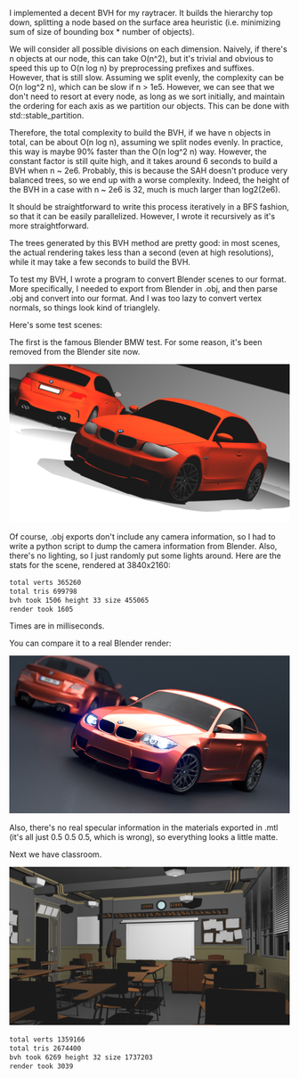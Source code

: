 I implemented a decent BVH for my raytracer. It builds the hierarchy top down, splitting a node based on the surface area heuristic (i.e. minimizing sum of size of bounding box * number of objects). 

We will consider all possible divisions on each dimension. Naively, if there's n objects at our node, this can take O(n^2), but it's trivial and obvious to speed this up to O(n log n) by preprocessing prefixes and suffixes. However, that is still slow. Assuming we split evenly, the complexity can be O(n log^2 n), which can be slow if n > 1e5. However, we can see that we don't need to resort at every node, as long as we sort initially, and maintain the ordering for each axis as we partition our objects. This can be done with std::stable_partition. 

Therefore, the total complexity to build the BVH, if we have n objects in total, can be about O(n log n), assuming we split nodes evenly. In practice, this way is maybe 90% faster than the O(n log^2 n) way. However, the constant factor is still quite high, and it takes around 6 seconds to build a BVH when n ~ 2e6. Probably, this is because the SAH doesn't produce very balanced trees, so we end up with a worse complexity. Indeed, the height of the BVH in a case with n ~ 2e6 is 32, much is much larger than log2(2e6). 

It should be straightforward to write this process iteratively in a BFS fashion, so that it can be easily parallelized. However, I wrote it recursively as it's more straightforward. 

The trees generated by this BVH method are pretty good: in most scenes, the actual rendering takes less than a second (even at high resolutions), while it may take a few seconds to build the BVH. 

To test my BVH, I wrote a program to convert Blender scenes to our format. More specifically, I needed to export from Blender in .obj, and then parse .obj and convert into our format. And I was too lazy to convert vertex normals, so things look kind of trianglely. 

Here's some test scenes:

The first is the famous Blender BMW test. For some reason, it's been removed from the Blender site now.

![My render](bmw.png)

Of course, .obj exports don't include any camera information, so I had to write a python script to dump the camera information from Blender. Also, there's no lighting, so I just randomly put some lights around. Here are the stats for the scene, rendered at 3840x2160:

```
total verts 365260
total tris 699798
bvh took 1506 height 33 size 455065
render took 1605
```
Times are in milliseconds.

You can compare it to a real Blender render:

![Blender render](realbmw.png)

Also, there's no real specular information in the materials exported in .mtl (it's all just 0.5 0.5 0.5, which is wrong), so everything looks a little matte. 

Next we have classroom. 

![My render](classroom.png)

```
total verts 1359166
total tris 2674400
bvh took 6269 height 32 size 1737203
render took 3039
```

